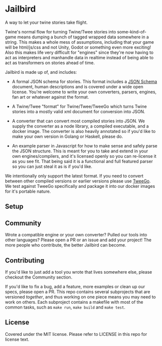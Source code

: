# Jailbird

A way to let your twine stories take flight.

Twine's normal flow for turning Twine/Twee stories into some-kind-of-game means dumping a bunch of tagged wrapped data somewhere in a string. This makes a whole mess of assumptions, including that your game will be html/js/css and not Unity, Godot or something even more exciting! Also this makes life very difficult for "engines" since they're now having to act as interpreters and manhandle data in realtime instead of being able to act as transformers on stories ahead of time. 

Jailbird is made up of, and includes:

+ A formal JSON schema for stories. This format includes a [JSON Schema](https://json-schema.org/) document, human descriptions and is covered under a wide open license. You're welcome to write your own converters, parsers, engines, fan art or whatever against the format. 

+ A Twine/Twee "format" for Twine/Twee/TweeGo which turns Twine stories into a mostly valid xml document for conversion into JSON. 

+ A converter that can convert most compiled stories into JSON. We supply the converter as a node library, a compiled executable, and a docker image. The converter is also heavily annotated so if you'd like to make your own version in Golang or Haskell, please do.

+ An example parser in Javascript for how to make sense and safely parse the JSON structure. This is meant for you to take and extend in your own engines/compilers, and it's licensed openly so you can re-license it as you see fit. That being said it is a functional and full featured parser so you can just steal it as is if you'd like.

We intentionally only support the latest format. If you need to convert between other compiled versions or earlier versions please use [TweeGo](https://github.com/tmedwards/tweego). We test against TweeGo specifically and package it into our docker images for it's portable nature.

## Setup

## Community

Wrote a compatible engine or your own converter? Pulled our tools into other languages? Please open a PR or an issue and add your project! The more people who contribute, the better Jailbird can become.

## Contributing

If you'd like to just add a tool you wrote that lives somewhere else, please checkout the Community section.

If you'd like to fix a bug, add a feature, more examples or clean up our specs, please open a PR. This repo contains several subprojects that are versioned _together_, and thus working on one piece means you may need to work on others. Each subproject contains a makefile with most of the common tasks, such as `make run`, `make build` and `make test`.

## License

Covered under the MIT license. Please refer to LICENSE in this repo for license text.